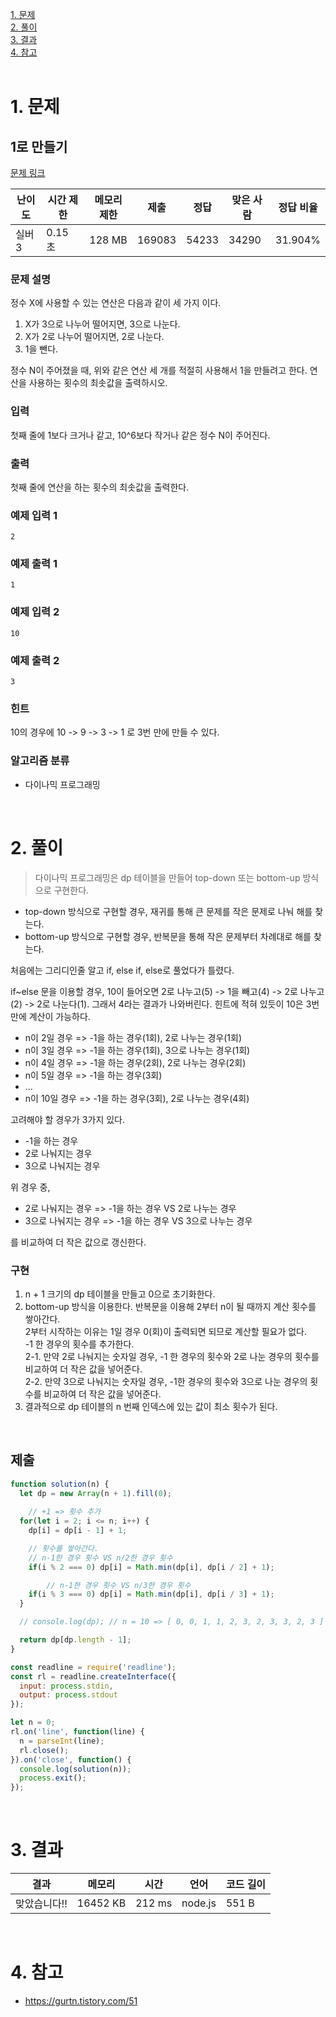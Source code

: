 [1. 문제](#1-문제)  
[2. 풀이](#2-풀이)  
[3. 결과](#3-결과)  
[4. 참고](#4-참고)  
<br>

# 1. 문제
## 1로 만들기
[문제 링크](https://www.acmicpc.net/problem/1463)

|난이도|시간 제한|메모리 제한|제출|정답|맞은 사람|정답 비율|
|-|-|-|-|-|-|-|
|실버 3|0.15 초|128 MB|169083|54233|34290|31.904%|

### 문제 설명
정수 X에 사용할 수 있는 연산은 다음과 같이 세 가지 이다.  
1. X가 3으로 나누어 떨어지면, 3으로 나눈다.  
2. X가 2로 나누어 떨어지면, 2로 나눈다.  
3. 1을 뺀다.  

정수 N이 주어졌을 때, 위와 같은 연산 세 개를 적절히 사용해서 1을 만들려고 한다. 연산을 사용하는 횟수의 최솟값을 출력하시오.

### 입력
첫째 줄에 1보다 크거나 같고, 10^6보다 작거나 같은 정수 N이 주어진다.

### 출력
첫째 줄에 연산을 하는 횟수의 최솟값을 출력한다.

### 예제 입력 1
```
2
```

### 예제 출력 1
```
1
```

### 예제 입력 2
```
10
```

### 예제 출력 2
```
3
```

### 힌트
10의 경우에 10 -> 9 -> 3 -> 1 로 3번 만에 만들 수 있다.

### 알고리즘 분류
- 다이나믹 프로그래밍

<br>

# 2. 풀이
> 다이나믹 프로그래밍은 dp 테이블을 만들어 top-down 또는 bottom-up 방식으로 구현한다.
- top-down 방식으로 구현할 경우, 재귀를 통해 큰 문제를 작은 문제로 나눠 해를 찾는다.
- bottom-up 방식으로 구현할 경우, 반복문을 통해 작은 문제부터 차례대로 해를 찾는다.

처음에는 그리디인줄 알고 if, else if, else로 풀었다가 틀렸다.  

if~else 문을 이용할 경우, 10이 들어오면 2로 나누고(5) -> 1을 빼고(4) -> 2로 나누고(2) -> 2로 나눈다(1). 그래서 4라는 결과가 나와버린다. 힌트에 적혀 있듯이 10은 3번만에 계산이 가능하다.  

- n이 2일 경우 => -1을 하는 경우(1회), 2로 나누는 경우(1회)  
- n이 3일 경우 => -1을 하는 경우(1회), 3으로 나누는 경우(1회)  
- n이 4일 경우 => -1을 하는 경우(2회), 2로 나누는 경우(2회)  
- n이 5일 경우 => -1을 하는 경우(3회)  
-	...
- n이 10일 경우 => -1을 하는 경우(3회), 2로 나누는 경우(4회)  

고려해야 할 경우가 3가지 있다.
- -1을 하는 경우
- 2로 나눠지는 경우
- 3으로 나눠지는 경우

위 경우 중,  
- 2로 나눠지는 경우 => -1을 하는 경우 VS 2로 나누는 경우  
- 3으로 나눠지는 경우 => -1을 하는 경우 VS 3으로 나누는 경우  

를 비교하여 더 작은 값으로 갱신한다.

### 구현
1. n + 1 크기의 dp 테이블을 만들고 0으로 초기화한다.
2. bottom-up 방식을 이용한다.
  반복문을 이용해 2부터 n이 될 때까지 계산 횟수를 쌓아간다.  
  2부터 시작하는 이유는 1일 경우 0(회)이 출력되면 되므로 계산할 필요가 없다.  
  -1 한 경우의 횟수를 추가한다.  
  2-1. 만약 2로 나눠지는 숫자일 경우, -1 한 경우의 횟수와 2로 나눈 경우의 횟수를 비교하여 더 작은 값을 넣어준다.  
  2-2. 만약 3으로 나눠지는 숫자일 경우, -1한 경우의 횟수와 3으로 나눈 경우의 횟수를 비교하여 더 작은 값을 넣어준다.  
3. 결과적으로 dp 테이블의 n 번째 인덱스에 있는 값이 최소 횟수가 된다.

<br>

## 제출
```javascript
function solution(n) {
  let dp = new Array(n + 1).fill(0);
  
	// +1 => 횟수 추가
  for(let i = 2; i <= n; i++) {
    dp[i] = dp[i - 1] + 1;

    // 횟수를 쌓아간다.
    // n-1한 경우 횟수 VS n/2한 경우 횟수
    if(i % 2 === 0) dp[i] = Math.min(dp[i], dp[i / 2] + 1);

		// n-1한 경우 횟수 VS n/3한 경우 횟수
    if(i % 3 === 0) dp[i] = Math.min(dp[i], dp[i / 3] + 1);
  }

  // console.log(dp); // n = 10 => [ 0, 0, 1, 1, 2, 3, 2, 3, 3, 2, 3 ]

  return dp[dp.length - 1];
}

const readline = require('readline');
const rl = readline.createInterface({
  input: process.stdin,
  output: process.stdout
});

let n = 0;
rl.on('line', function(line) {
  n = parseInt(line);
  rl.close();
}).on('close', function() {
  console.log(solution(n));
  process.exit();
});
```
<br>

# 3. 결과
|결과|메모리|시간|언어|코드 길이|
|-|-|-|-|-|
|맞았습니다!!|16452 KB|212 ms|node.js|551 B|

<br>

# 4. 참고
- https://gurtn.tistory.com/51
